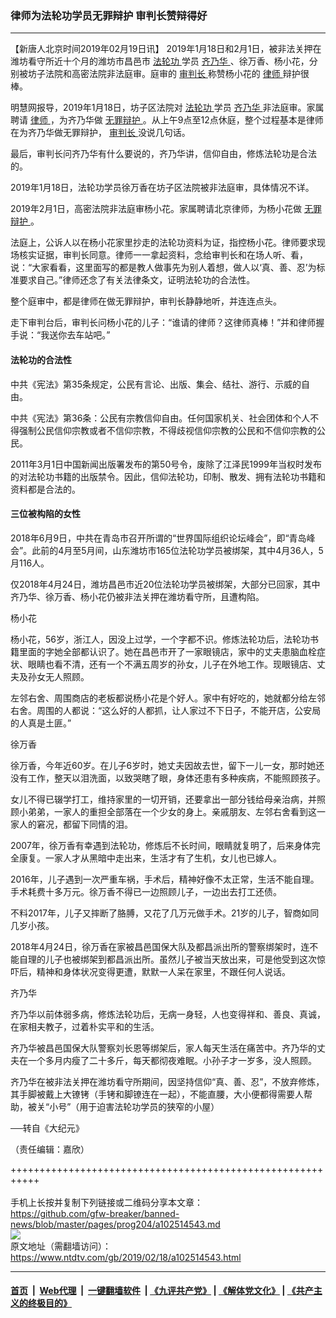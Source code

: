 ### 律师为法轮功学员无罪辩护 审判长赞辩得好
------------------------

<div class="post_content">
 <p>
  【新唐人北京时间2019年02月19日讯】 2019年1月18日和2月1日，被非法关押在潍坊看守所近十个月的潍坊市昌邑市
  <a href="https://www.ntdtv.com/gb/法轮功.htm">
   法轮功
  </a>
  学员
  <a href="https://www.ntdtv.com/gb/齐乃华.htm">
   齐乃华
  </a>
  、徐万香、杨小花，分别被坊子法院和高密法院非法庭审。庭审的
  <a href="https://www.ntdtv.com/gb/审判长.htm">
   审判长
  </a>
  称赞杨小花的
  <a href="https://www.ntdtv.com/gb/律师.htm">
   律师
  </a>
  辩护很棒。
 </p>
 <p>
  明慧网报导，2019年1月18日，坊子区法院对
  <a href="https://www.ntdtv.com/gb/法轮功.htm">
   法轮功
  </a>
  学员
  <a href="https://www.ntdtv.com/gb/齐乃华.htm">
   齐乃华
  </a>
  非法庭审。家属聘请
  <a href="https://www.ntdtv.com/gb/律师.htm">
   律师
  </a>
  ，为齐乃华做
  <a href="https://www.ntdtv.com/gb/无罪辩护.htm">
   无罪辩护
  </a>
  。从上午9点至12点休庭，整个过程基本是律师在为齐乃华做无罪辩护，
  <a href="https://www.ntdtv.com/gb/审判长.htm">
   审判长
  </a>
  没说几句话。
 </p>
 <p>
  最后，审判长问齐乃华有什么要说的，齐乃华讲，信仰自由，修炼法轮功是合法的。
 </p>
 <p>
  2019年1月18日，法轮功学员徐万香在坊子区法院被非法庭审，具体情况不详。
 </p>
 <p>
  2019年2月1日，高密法院非法庭审杨小花。家属聘请北京律师，为杨小花做
  <a href="https://www.ntdtv.com/gb/无罪辩护.htm">
   无罪辩护
  </a>
  。
 </p>
 <p>
  法庭上，公诉人以在杨小花家里抄走的法轮功资料为证，指控杨小花。律师要求现场核实证据，审判长同意。律师一一拿起资料，念给审判长和在场人听、看，说：“大家看看，这里面写的都是教人做事先为别人着想，做人以‘真、善、忍’为标准要求自己。”律师还念了有关法律条文，证明法轮功的合法性。
 </p>
 <p>
  整个庭审中，都是律师在做无罪辩护，审判长静静地听，并连连点头。
 </p>
 <p>
  走下审判台后，审判长问杨小花的儿子：“谁请的律师？这律师真棒！”并和律师握手说：“我送你去车站吧。”
 </p>
 <h4>
  法轮功的合法性
 </h4>
 <p>
  中共《宪法》第35条规定，公民有言论、出版、集会、结社、游行、示威的自由。
 </p>
 <p>
  中共《宪法》第36条：公民有宗教信仰自由。任何国家机关、社会团体和个人不得强制公民信仰宗教或者不信仰宗教，不得歧视信仰宗教的公民和不信仰宗教的公民。
 </p>
 <p>
  2011年3月1日中国新闻出版署发布的第50号令，废除了江泽民1999年当权时发布的对法轮功书籍的出版禁令。因此，信仰法轮功，印制、散发、拥有法轮功书籍和资料都是合法的。
 </p>
 <h4>
  三位被构陷的女性
 </h4>
 <p>
  2018年6月9日，中共在青岛市召开所谓的“世界国际组织论坛峰会”，即“青岛峰会”。此前的4月至5月间，山东潍坊市165位法轮功学员被绑架，其中4月36人，5月116人。
 </p>
 <p>
  仅2018年4月24日，潍坊昌邑市近20位法轮功学员被绑架，大部分已回家，其中齐乃华、徐万香、杨小花仍被非法关押在潍坊看守所，且遭构陷。
 </p>
 <p>
  杨小花
 </p>
 <p>
  杨小花，56岁，浙江人，因没上过学，一个字都不识。修炼法轮功后，法轮功书籍里面的字她全部都认识了。她在昌邑市开了一家眼镜店，家中的丈夫患脑血栓症状、眼睛也看不清，还有一个不满五周岁的孙女，儿子在外地工作。现眼镜店、丈夫及孙女无人照顾。
 </p>
 <p>
  左邻右舍、周围商店的老板都说杨小花是个好人。家中有好吃的，她就都分给左邻右舍。周围的人都说：“这么好的人都抓，让人家过不下日子，不能开店，公安局的人真是土匪。”
 </p>
 <p>
  徐万香
 </p>
 <p>
  徐万香，今年近60岁。在儿子6岁时，她丈夫因故去世，留下一儿一女，那时她还没有工作，整天以泪洗面，以致哭瞎了眼，身体还患有多种疾病，不能照顾孩子。
 </p>
 <p>
  女儿不得已辍学打工，维持家里的一切开销，还要拿出一部分钱给母亲治病，并照顾小弟弟，一家人的重担全部落在一个少女的身上。亲戚朋友、左邻右舍看到这一家人的窘况，都留下同情的泪。
 </p>
 <p>
  2007年，徐万香有幸遇到法轮功，修炼后不长时间，眼睛就复明了，后来身体完全康复。一家人才从黑暗中走出来，生活才有了生机，女儿也已嫁人。
 </p>
 <p>
  2016年，儿子遇到一次严重车祸，手术后，精神好像不太正常，生活不能自理。手术耗费十多万元。徐万香不得已一边照顾儿子，一边出去打工还债。
 </p>
 <p>
  不料2017年，儿子又摔断了胳膊，又花了几万元做手术。21岁的儿子，智商如同几岁小孩。
 </p>
 <p>
  2018年4月24日，徐万香在家被昌邑国保大队及都昌派出所的警察绑架时，连不能自理的儿子也被绑架到都昌派出所。虽然儿子被当天放出来，可是他受到这次惊吓后，精神和身体状况变得更遭，默默一人呆在家里，不跟任何人说话。
 </p>
 <p>
  齐乃华
 </p>
 <p>
  齐乃华以前体弱多病，修炼法轮功后，无病一身轻，人也变得祥和、善良、真诚，在家相夫教子，过着朴实平和的生活。
 </p>
 <p>
  齐乃华被昌邑国保大队警察刘长恩等绑架后，家人每天生活在痛苦中。齐乃华的丈夫在一个多月内瘦了二十多斤，每天都彻夜难眠。小孙子才一岁多，没人照顾。
 </p>
 <p>
  齐乃华在被非法关押在潍坊看守所期间，因坚持信仰“真、善、忍”，不放弃修炼，其手脚被戴上大镣铐（手铐和脚镣连在一起），不能直腰，大小便都得需要人帮助，被关“小号”（用于迫害法轮功学员的狭窄的小屋）
 </p>
 <p>
  ──转自《大纪元》
 </p>
 <p>
  （责任编辑：嘉欣）
 </p>
 <div class="single_ad">
 </div>
</div>

+++++++++++++++++++++++++++++++++++++++++++++++++++++++++++<br/><br/>
手机上长按并复制下列链接或二维码分享本文章：<br/>
https://github.com/gfw-breaker/banned-news/blob/master/pages/prog204/a102514543.md <br/>
<a href='https://github.com/gfw-breaker/banned-news/blob/master/pages/prog204/a102514543.md'><img src='https://github.com/gfw-breaker/banned-news/blob/master/pages/prog204/a102514543.md.png'/></a> <br/>
原文地址（需翻墙访问）：https://www.ntdtv.com/gb/2019/02/18/a102514543.html


------------------------
#### [首页](https://github.com/gfw-breaker/banned-news/blob/master/README.md) &nbsp;|&nbsp; [Web代理](https://github.com/labour-camp/helloworld) &nbsp;|&nbsp; [一键翻墙软件](https://github.com/gfw-breaker/nogfw/blob/master/README.md) &nbsp;| [《九评共产党》](https://github.com/gfw-breaker/9ping.md/blob/master/README.md#九评之一评共产党是什么) | [《解体党文化》](https://github.com/gfw-breaker/jtdwh.md/blob/master/README.md) | [《共产主义的终极目的》](https://github.com/gfw-breaker/gczydzjmd.md/blob/master/README.md)

